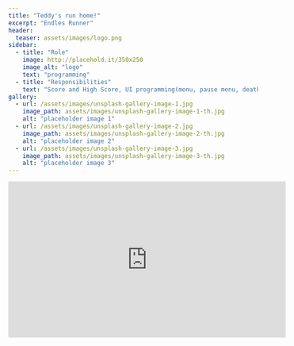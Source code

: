 ```yaml
---
title: "Teddy's run home!"
excerpt: "Endles Runner"
header:
  teaser: assets/images/logo.png
sidebar:
  - title: "Role"
    image: http://placehold.it/350x250
    image_alt: "logo"
    text: "programming"
  - title: "Responsibilities"
    text: "Score and High Score, UI programming(menu, pause menu, death screen, in game hud), Stars to pick up, some bugfixes "
gallery:
  - url: /assets/images/unsplash-gallery-image-1.jpg
    image_path: assets/images/unsplash-gallery-image-1-th.jpg
    alt: "placeholder image 1"
  - url: /assets/images/unsplash-gallery-image-2.jpg
    image_path: assets/images/unsplash-gallery-image-2-th.jpg
    alt: "placeholder image 2"
  - url: /assets/images/unsplash-gallery-image-3.jpg
    image_path: assets/images/unsplash-gallery-image-3-th.jpg
    alt: "placeholder image 3"
---
```

<iframe width="560" height="315" src="https://www.youtube-nocookie.com/embed/76L3mC4Ndx8?si=O8vtnCbbQmTyNpnF" title="YouTube video player" frameborder="0" allow="accelerometer; autoplay; clipboard-write; encrypted-media; gyroscope; picture-in-picture; web-share" referrerpolicy="strict-origin-when-cross-origin" allowfullscreen></iframe>